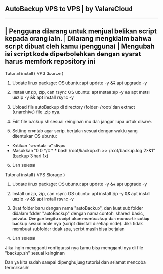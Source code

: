 ## AutoBackup VPS to VPS | by ValareCloud

---
| Pengguna dilarang untuk menjual belikan script kepada orang lain.
| Dilarang mengklaim bahwa script dibuat oleh kamu (pengguna)
| Mengubah isi script kode diperbolehkan dengan syarat harus memfork repository ini
---

Tutorial install ( VPS Source )
1. Update linux package:
OS ubuntu:
apt update -y && apt upgrade -y

2. Install unzip, zip, dan rsync
OS ubuntu:
apt install zip -y && apt install unzip -y && apt install rsync -y

3. Upload file autoBackup di directory (folder) /root/ dan extract (unarchive) file .zip nya.

4. Edit file backup.sh sesuai keinginan mu dan jangan lupa untuk disave. 

5. Setting crontab agar script berjalan sesuai dengan waktu yang ditentukan
OS ubuntu:
- Ketikan "crontab -e" divps
- Masukkan "0 0 */3 * * bash /root/backup.sh >> /root/backup.log 2>&1" (backup 3 hari 1x)

6. Dan selesai

Tutorial install ( VPS Storage )
1. Update linux package:
OS ubuntu:
apt update -y && apt upgrade -y

2. Install unzip, zip, dan rsync
OS ubuntu:
apt install zip -y && apt install unzip -y && apt install rsync -y

3. Buat folder baru dengan nama "autoBackup", dan buat sub folder didalam folder "autoBackup" dengan nama contoh: shared, basic, private. Dengan begitu script akan membackup dan mensortir setiap backup sesuai node nya (script diinstall disetiap node). Jika tidak membuat subfolder tidak apa, script masih bisa berjalan

4. Dan selesai

Jika ingin mengganti configurasi nya kamu bisa mengganti nya di file "backup.sh" sesuai keinginan

Dan ya kita sudah sampai dipenghujung tutorial dan selamat mencoba terimakasih!
